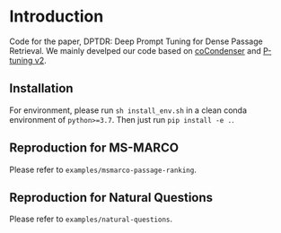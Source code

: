 # Introduction
Code for the paper, DPTDR: Deep Prompt Tuning for Dense Passage Retrieval. We mainly develped our code based on [coCondenser](https://github.com/luyug/Dense.git) and [P-tuning v2](https://github.com/THUDM/P-tuning-v2).

## Installation

For environment, please run `sh install_env.sh` in a clean conda environment of `python>=3.7`.
Then just run `pip install -e .`.

## Reproduction for MS-MARCO
Please refer to `examples/msmarco-passage-ranking`.

## Reproduction for Natural Questions
Please refer to `examples/natural-questions`.


